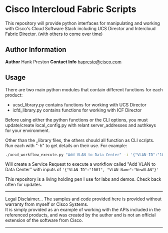 # Cisco Intercloud Fabric Scripts

This repository will provide python interfaces for manipulating and working with
Cisco's Cloud Software Stack including UCS Director and Intercloud Fabric Director.
(with others to come over time)

## Author Information

**Author** Hank Preston
**Contact Info** hapresto@cisco.com


## Usage

There are two main python modules that contain different functions for each product:

 * ucsd_library.py contains functions for working with UCS Director
 * icfd_library.py contains functions for working with ICF Director

Before using either the python functions or the CLI options, you must update/create
local_config.py with relant server_addresses and authkeys for your environment.

Other than the _library files, the others should all function as CLI scripts.
Run each with "-h" to get details on their use.  For example:

```bash
./ucsd_workflow_execute.py "Add VLAN to Data Center" -i '{"VLAN-ID":"1001", "VLAN Name":"NewVLAN"}'
``` 

Will create a Service Request to execute a workflow called "Add VLAN to Data Center"
with inputs of  ``` '{"VLAN-ID":"1001", "VLAN Name":"NewVLAN"}' ```

This repository is a living holding pen I use for labs and demos.  Check back often for updates.

****************************************************************************************************
Legal Disclaimer... 
The samples and code provided here is provided without warranty from myself or Cisco Systems.  
It is simply provided as an example of working with the APIs included in the referenced products, 
and was created by the author and is not an official extension of the software from Cisco.  
****************************************************************************************************
